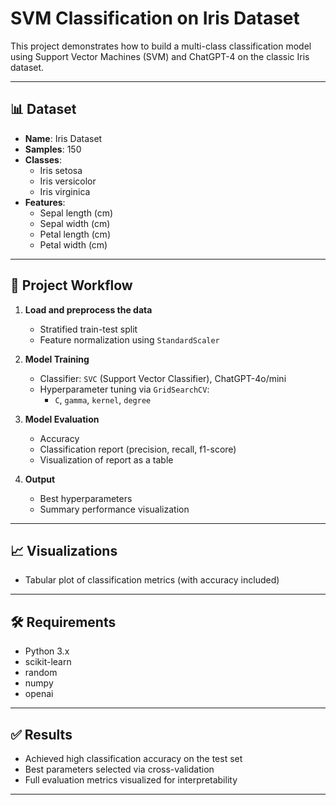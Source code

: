 # SVM Classification on Iris Dataset

This project demonstrates how to build a multi-class classification model using Support Vector Machines (SVM) and ChatGPT-4 on the classic Iris dataset.

---

## 📊 Dataset

- **Name**: Iris Dataset
- **Samples**: 150
- **Classes**: 
  - Iris setosa
  - Iris versicolor
  - Iris virginica
- **Features**: 
  - Sepal length (cm)
  - Sepal width (cm)
  - Petal length (cm)
  - Petal width (cm)

---

## 🚀 Project Workflow

1. **Load and preprocess the data**
   - Stratified train-test split
   - Feature normalization using `StandardScaler`

2. **Model Training**
   - Classifier: `SVC` (Support Vector Classifier), ChatGPT-4o/mini
   - Hyperparameter tuning via `GridSearchCV`:
     - `C`, `gamma`, `kernel`, `degree`
    

3. **Model Evaluation**
   - Accuracy
   - Classification report (precision, recall, f1-score)
   - Visualization of report as a table

4. **Output**
   - Best hyperparameters
   - Summary performance visualization

---

## 📈 Visualizations

- Tabular plot of classification metrics (with accuracy included)

---

## 🛠 Requirements

- Python 3.x
- scikit-learn
- random
- numpy
- openai

---

## ✅ Results

- Achieved high classification accuracy on the test set
- Best parameters selected via cross-validation
- Full evaluation metrics visualized for interpretability

---
